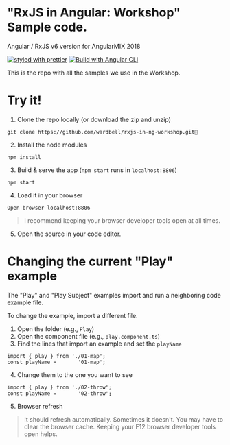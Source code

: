 # "RxJS in Angular: Workshop" Sample code.

Angular / RxJS v6 version for AngularMIX 2018

[![styled with prettier](https://img.shields.io/badge/styled_with-prettier-ff69b4.svg)](https://github.com/prettier/prettier)
[![Build with Angular CLI](https://img.shields.io/badge/built%20with-Angular%20CLI-blue.svg)](https://github.com/angular/angular-cli)

This is the repo with all the samples we use in the Workshop.

# Try it!

1. Clone the repo locally (or download the zip and unzip)
```
git clone https://github.com/wardbell/rxjs-in-ng-workshop.git 
```

2. Install the node modules
```
npm install
```

3. Build & serve the app (`npm start` runs in `localhost:8806`)
```
npm start
```

4. Load it in your browser
```
Open browser localhost:8806
```
>I recommend keeping your browser developer tools open at all times.
5. Open the source in your code editor.

# Changing the current "Play" example

The "Play" and "Play Subject" examples import and run a neighboring code example file.

To change the example, import a different file.

1. Open the folder (e.g., `Play`)
1. Open the component file (e.g., `play.component.ts`)
1. Find the lines that import an example and set the `playName`

```
import { play } from './01-map';
const playName =       '01-map';
```
4. Change them to the one you want to see
```
import { play } from './02-throw';
const playName =       '02-throw';
```

5. Browser refresh

>It should refresh automatically. Sometimes it doesn't.
You may have to clear the browser cache. Keeping your F12 browser developer tools open helps.
